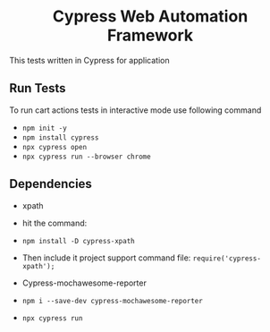 # <h1 align="center">Cypress Web Automation Framework</h1>
This tests written in Cypress for [](http://automationpractice.com/index.php) application

## Run Tests
To run cart actions tests in interactive mode use following command
- `npm init -y`
- `npm install cypress`
- `npx cypress open`
- `npx cypress run --browser chrome`


## Dependencies

- xpath
- hit the command: 
- `npm install -D cypress-xpath`
- Then include it project support command file:
`require('cypress-xpath');`

- Cypress-mochawesome-reporter
- `npm i --save-dev cypress-mochawesome-reporter`
- `npx cypress run`
